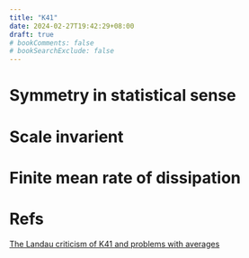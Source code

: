 ```yaml
---
title: "K41"
date: 2024-02-27T19:42:29+08:00
draft: true
# bookComments: false
# bookSearchExclude: false
---
```


# Symmetry in statistical sense

# Scale invarient

# Finite mean rate of dissipation

# Refs
[The Landau criticism of K41 and problems with averages](https://blogs.ed.ac.uk/physics-of-turbulence/2021/06/17/the-landau-criticism-of-k41-and-problems-with-averages/)
